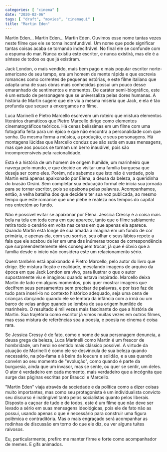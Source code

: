 ```yaml
---
categories: [ "cinema" ]
date: "2020-02-06"
tags: [ "draft", "movies", "cinemaqui" ]
title: "Martin Eden"
---
```

Martin Eden... Martin Eden... Martin Eden. Ouvimos esse nome tantas vezes
neste filme que ele se torna inconfundível. Um nome que pode significar
tantas coisas acaba se tornando indecifrável. No final ele se confunde
com a espuma do mar. Nunca existiu este escritor, e nunca existirá,
mas ele é a síntese de todos os que já existiram.

Jack London, o mais vendido, mais bem pago e mais popular escritor
norte-americano de seu tempo, era um homem de mente rápida e que
escrevia romances como correntes de pequenas estórias, e este filme
italiano que adapta uma de suas obras mais conhecidas possui um pouco
desse emaranhado de sentimentos e momentos. De caráter semi-biográfico,
este é um estudo de personagem que se universaliza pelas dores humanas. A
história de Martin sugere que ele viu a mesma miséria que Jack, e ela
é tão profunda que sequer a enxergamos no filme.

Luca Marinelli e Pietro Marcello escrevem um roteiro que mistura
elementos literários dramáticos que Pietro Marcello dirige como
elementos cinematográficos teóricos. Há cenas belíssimas em um
filme com uma fotografia feita para um épico e que não encontra a
personalidade com que sonha. Da mesma forma a música, a produção,
e seus personagens. Há montagens lúcidas que Marcello conduz que são
sutis em suas mensagens, mas que aos poucos se tornam um berro inaudível,
pois são incompreensíveis pela racionalidade.

Esta é a história de um homem de origem humilde, um marinheiro que
navega pelo mundo, e que decide ao visitar uma família burguesa que
deseja ser como eles. Porém, nós sabemos que isto não é verdade,
pois Martin está apenas apaixonado por Elena, a deusa da beleza,
a queridinha do brasão Orsini. Sem completar sua educação formal
ele inicia sua jornada para se tornar escritor, pois se apaixona pelas
palavras. Acompanhamos, então, a velha batalha dos que decidem ter sua
voz publicada, ao mesmo tempo que este romance que une plebe e realeza
nos tempos do capital nos entretém ao fundo.

Não é possível evitar se apaixonar por Elena. Jessica Cressy é a
coisa mais bela na tela em toda cena em que aparece, tanto que o filme
sabiamente retira todo o cenário em volta nas cenas em que apenas
ela aparece. Quando Martin está longe de sua amada a imagina em um
fundo de cor primária, e apenas ela, com seu sorriso, seu olhar e
seus lábios repete a fala que ele acabou de ler em uma das inúmeras
trocas de correspondência que surpreendentemente eles conseguem trocar,
já que é óbvio que a família desde o início não considera este um
relacionamento sério.

Quem também está apaixonado é Pietro Marcello, pelo autor do livro
que dirige. Ele mistura ficção e realidade, mesclando imagens de
arquivo da época em que Jack London era vivo, para ilustrar o que o
autor supostamente viu e imaginou quando estava inspirado. Marcello deixa
Martin de lado em alguns momentos, pois quer mostrar imagens que decifrem
seus pensamentos sem precisar de palavras, e por isso faz de tudo para
inseri-lo no contexto histórico adequado, seja uma cena de crianças
dançando quando ele se lembra da infância com a irmã ou um barco de
velas antigo quando se lembra de sua origem humilde de marinheiro. O
resultado é mil vezes mais fascinante do que a história de Martin. Sua
trajetória como escritor já vimos muitas vezes em outros filmes, mas
essa mistura de referências soa a poesia, e poesia no cinema é coisa
rara.

Se Jessica Cressy é de fato, como o nome de sua personagem denuncia,
a deusa grega da beleza, Luca Marinelli como Martin é um frescor de
hombridade, um heroi no sentido mais clássico possível. A virtude da
atuação de Marinelli é como ele se desvincula de sua beleza quando
necessário, na pós-fama e à beira da loucura e solidão, e a usa
quando convém ao seu momento de "evolução", como quando é parte
da burguesia, ainda que um invasor, mas se sente, ou quer se sentir,
um deles. O ator é verdadeiro em cada momento, mais verdadeiro que a
incógnita que surge das páginas escritas por Braucci e Marcello.

"Martin Eden" viaja através da sociedade e da política como a dizer
coisas muito importantes, mas como seu protagonista é um individualista
convicto seu discurso é inatingível tanto pelos socialistas quanto
pelos liberais. Disposto a caçoar de tudo e de todos, este é um filme
que não deve ser levado a sério em suas mensagens ideológicas, pois
ele de fato não as possui, usando apenas o que é necessário para
construir uma figura polêmica e contraditória. Mas o mais engraçado
será acompanhar as rodinhas de discussão em torno do que ele diz,
ou ver alguns tuítes raivosos.

Eu, particularmente, prefiro me manter firme e forte como acompanhador
de memes. E gifs animados.
